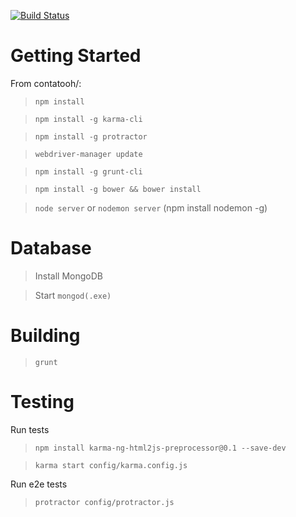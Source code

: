 [![Build Status](https://travis-ci.org/leoslamas/javascript-mean-stack.svg?branch=master)](https://travis-ci.org/leoslamas/javascript-mean-stack)

# Getting Started

From contatooh/:

> `npm install`

> `npm install -g karma-cli`

> `npm install -g protractor`

> `webdriver-manager update`

> `npm install -g grunt-cli`

> `npm install -g bower && bower install`

> `node server`
or
> `nodemon server` (npm install nodemon -g)

# Database

> Install MongoDB

> Start `mongod(.exe)`

# Building

> `grunt`

# Testing

Run tests
> `npm install karma-ng-html2js-preprocessor@0.1 --save-dev`

> `karma start config/karma.config.js`

Run e2e tests
> `protractor config/protractor.js`